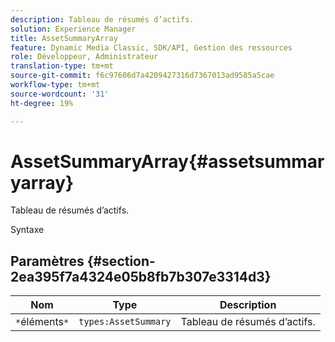 ```yaml
---
description: Tableau de résumés d’actifs.
solution: Experience Manager
title: AssetSummaryArray
feature: Dynamic Media Classic, SDK/API, Gestion des ressources
role: Développeur, Administrateur
translation-type: tm+mt
source-git-commit: f6c97606d7a4209427316d7367013ad9585a5cae
workflow-type: tm+mt
source-wordcount: '31'
ht-degree: 19%

---
```



# AssetSummaryArray{#assetsummaryarray}

Tableau de résumés d’actifs.

Syntaxe

## Paramètres {#section-2ea395f7a4324e05b8fb7b307e3314d3}

| Nom | Type | Description |
|---|---|---|
| `*`éléments`*` | `types:AssetSummary` | Tableau de résumés d’actifs. |

